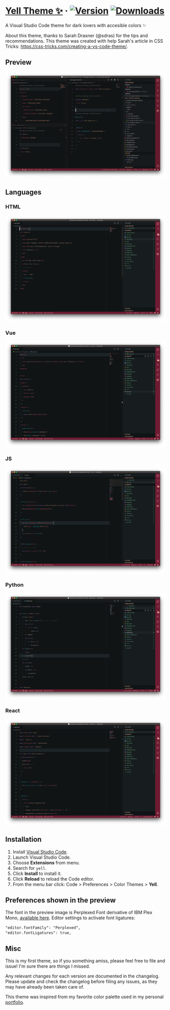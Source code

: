 # [Yell Theme ✨](https://github.com/coderdiaz/yell-vscode-theme) &middot; [![Version](https://vsmarketplacebadge.apphb.com/version/coderdiaz.yell.svg)](https://marketplace.visualstudio.com/items?itemName=coderdiaz.yell) [![Downloads](https://img.shields.io/vscode-marketplace/r/coderdiaz.yell.svg)](https://marketplace.visualstudio.com/items?itemName=coderdiaz.yell)
A Visual Studio Code theme for dark lovers with accesible colors ✨

About this theme, thanks to Sarah Drasner (@sdras) for the tips and recommendations. This theme was created with help Sarah's article in CSS Tricks: https://css-tricks.com/creating-a-vs-code-theme/.

## Preview
![Preview](preview.png)

## Languages
### HTML
![Preview HTML](previews/html.png)

### Vue
![Preview Vue](previews/vue.png)

### JS
![Preview JS](previews/js.png)

### Python
![Preview Python](previews/python.png)

### React
![Preview React](previews/react.png)

## Installation
1. Install [Visual Studio Code](https://code.visualstudio.com/).
2. Launch Visual Studio Code.
3. Choose **Extensions** from menu.
4. Search for `yell`.
5. Click **Install** to install it.
6. Click **Reload** to reload the Code editor.
7. From the menu bar click: Code > Preferences > Color Themes > **Yell**.

## Preferences shown in the preview
The font in the preview image is Perplexed Font derivative of IBM Plex Mono, [available here](https://github.com/phoikoi/perplexed). Editor settings to activate font ligatures:
```
"editor.fontFamily": "Perplexed",
"editor.fontLigatures": true,
```

## Misc
This is my first theme, so if you something amiss, please feel free to file and issue! I'm sure there are things I missed. 

Any relevant changes for each version are documented in the changelog. Please update and check the changelog before filing any issues, as they may have already been taken care of.

This theme was inspired from my favorite color palette used in my personal [portfolio](https://coderdiaz.me).